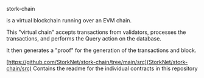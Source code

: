 stork-chain 

is a virtual blockchain running over an EVM chain.

This "virtual chain" accepts transactions from validators, processes the transactions, and performs the Query action on the database.

It then generates a "proof" for the generation of the transactions and block.

[https://github.com/StorkNet/stork-chain/tree/main/src](StorkNet/stork-chain/src) Contains the readme for the individual contracts in this repository 
